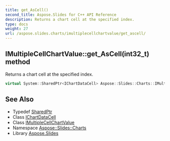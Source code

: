 ```yaml
---
title: get_AsCell()
second_title: Aspose.Slides for C++ API Reference
description: Returns a chart cell at the specified index.
type: docs
weight: 27
url: /aspose.slides.charts/imultiplecellchartvalue/get_ascell/
---
```

## IMultipleCellChartValue::get_AsCell(int32_t) method


Returns a chart cell at the specified index.

```cpp
virtual System::SharedPtr<IChartDataCell> Aspose::Slides::Charts::IMultipleCellChartValue::get_AsCell(int32_t index)=0
```

## See Also

* Typedef [SharedPtr](../../../system/sharedptr/)
* Class [IChartDataCell](../../ichartdatacell/)
* Class [IMultipleCellChartValue](../)
* Namespace [Aspose::Slides::Charts](../../)
* Library [Aspose.Slides](../../../)